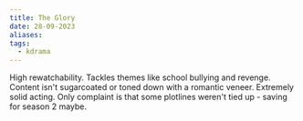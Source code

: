 ```yaml
---
title: The Glory
date: 28-09-2023
aliases: 
tags:
  - kdrama
---
```

High rewatchability. Tackles themes like school bullying and revenge. Content isn't sugarcoated or toned down with a romantic veneer. Extremely solid acting. Only complaint is that some plotlines weren't tied up - saving for season 2 maybe.